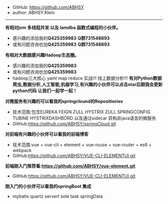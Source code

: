  * GitHub: https://github.com/ABHSY
 * author: ABHSY.Klein

-----------------------------------------------------------------------------------------------------------------
 **有相对jvm  多线程并发 以及 lamdba 函数式编程的小伙伴。**
 * 感兴趣的添加我的**Q425359983** **Q群731548893**
 * 或有问题咨询也加**Q425359983** **Q群731548893**
 
  **有相对大数据感兴趣Hadoop生态圈。**
 * 感兴趣的添加我的**Q425359983** 
 * 或有问题咨询也加**Q425359983**
 * hadoop三大核心 yaml map reduce 实战!!! 线上数据分析!!!
 **有对Python数据爬虫,数据分析,人工智能,机器学习,有兴趣的小伙伴可以点击star后期我会更新python代码**
 **让我们一起学一起！**
 
 **对微服务有兴趣的可以看我的springclound的Repositiories**
 * 技术范围:包含EUREKA FEIGN ZULL HYSTRIX ZULL SPRINGCONFIG  TUBINE HYSTRIXDASHBORD 以及通过sidecar 异构非java语言的微服务
 * GitHub:https://github.com/ABHSY/springCloud.git
 
 **对前端有兴趣的小伙伴可以看我的前端博客**<br/>
 * 技术范围:vue + vue-cli + element + vue-rouse + vue-router + es6 + webpack
 * GitHub:https://github.com/ABHSY/VUE-CLI-ELEMENTUI.git
 
 **前端刚入门推荐看:https://github.com/ABHSY/vue-element.git**
 * GitHub:https://github.com/ABHSY/VUE-CLI-ELEMENTUI.git
 
 **刚入门的小伙伴可以看我的springBoot 集成**
 * mybatis quartz servert sole task springData
